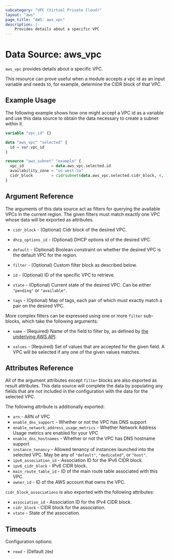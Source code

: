 ```yaml
---
subcategory: "VPC (Virtual Private Cloud)"
layout: "aws"
page_title: "AWS: aws_vpc"
description: |-
    Provides details about a specific VPC
---
```


# Data Source: aws_vpc

`aws_vpc` provides details about a specific VPC.

This resource can prove useful when a module accepts a vpc id as
an input variable and needs to, for example, determine the CIDR block of that
VPC.

## Example Usage

The following example shows how one might accept a VPC id as a variable
and use this data source to obtain the data necessary to create a subnet
within it.

```terraform
variable "vpc_id" {}

data "aws_vpc" "selected" {
  id = var.vpc_id
}

resource "aws_subnet" "example" {
  vpc_id            = data.aws_vpc.selected.id
  availability_zone = "us-west-2a"
  cidr_block        = cidrsubnet(data.aws_vpc.selected.cidr_block, 4, 1)
}
```

## Argument Reference

The arguments of this data source act as filters for querying the available
VPCs in the current region. The given filters must match exactly one
VPC whose data will be exported as attributes.

* `cidr_block` - (Optional) Cidr block of the desired VPC.

* `dhcp_options_id` - (Optional) DHCP options id of the desired VPC.

* `default` - (Optional) Boolean constraint on whether the desired VPC is
  the default VPC for the region.

* `filter` - (Optional) Custom filter block as described below.

* `id` - (Optional) ID of the specific VPC to retrieve.

* `state` - (Optional) Current state of the desired VPC.
  Can be either `"pending"` or `"available"`.

* `tags` - (Optional) Map of tags, each pair of which must exactly match
  a pair on the desired VPC.

More complex filters can be expressed using one or more `filter` sub-blocks,
which take the following arguments:

* `name` - (Required) Name of the field to filter by, as defined by
  [the underlying AWS API](http://docs.aws.amazon.com/AWSEC2/latest/APIReference/API_DescribeVpcs.html).

* `values` - (Required) Set of values that are accepted for the given field.
  A VPC will be selected if any one of the given values matches.

## Attributes Reference

All of the argument attributes except `filter` blocks are also exported as
result attributes. This data source will complete the data by populating
any fields that are not included in the configuration with the data for
the selected VPC.

The following attribute is additionally exported:

* `arn` - ARN of VPC
* `enable_dns_support` - Whether or not the VPC has DNS support
* `enable_network_address_usage_metrics` - Whether Network Address Usage metrics are enabled for your VPC
* `enable_dns_hostnames` - Whether or not the VPC has DNS hostname support
* `instance_tenancy` - Allowed tenancy of instances launched into the
  selected VPC. May be any of `"default"`, `"dedicated"`, or `"host"`.
* `ipv6_association_id` - Association ID for the IPv6 CIDR block.
* `ipv6_cidr_block` - IPv6 CIDR block.
* `main_route_table_id` - ID of the main route table associated with this VPC.
* `owner_id` - ID of the AWS account that owns the VPC.

`cidr_block_associations` is also exported with the following attributes:

* `association_id` - Association ID for the IPv4 CIDR block.
* `cidr_block` - CIDR block for the association.
* `state` - State of the association.

## Timeouts

Configuration options:

- `read` - (Default `20m`)
